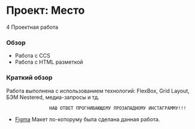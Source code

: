 # Проект: Место

4 Проектная работа

### Обзор

* Работа с CCS
* Работа с HTML разметкой

### Краткий обзор
Работа выполнена с использованием технологий: FlexBox, Grid Layout, БЭМ Nestered, медиа-запросы и тд.
                                 
                    НАШ ОТВЕТ ПРОГНИВАЮЩЕМУ ПРОЗАПАДНОМУ ИНСТАГРАММУ!!!
* [Figma](https://www.figma.com/file/2cn9N9jSkmxD84oJik7xL7/JavaScript.-Sprint-4?node-id=0%3A1) Макет по-которуму была сделана данная работа.



        
